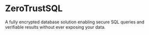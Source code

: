 # ZeroTrustSQL
A fully encrypted database solution enabling secure SQL queries and verifiable results without ever exposing your data.
